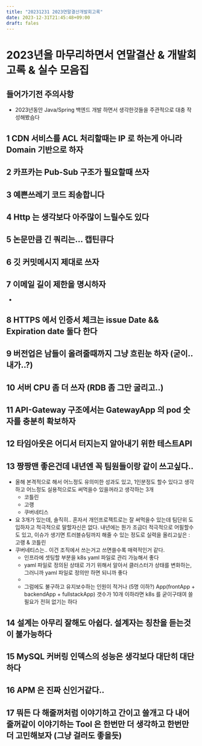 ```yaml
---
title: "20231231 2023연말결산개발회고록"
date: 2023-12-31T21:45:48+09:00
draft: fales
---
```


# 2023년을 마무리하면서 연말결산 & 개발회고록 & 실수 모음집

## 들어가기전 주의사항
- 2023년동안 Java/Spring 백엔드 개발 하면서 생각한것들을 주관적으로 대충 작성해봤슴다




## 1 CDN 서비스를 ACL 처리할때는 IP 로 하는게 아니라 Domain 기반으로 하자

## 2 카프카는 Pub-Sub 구조가 필요할때 쓰자


## 3 예쁜쓰레기 코드 죄송합니다

## 4 Http 는 생각보다 아주많이 느릴수도 있다


## 5 논문만큼 긴 쿼리는... 캡틴큐다


## 6 깃 커밋메시지 제대로 쓰자

## 7 이메일 길이 제한을 명시하자
-

## 8 HTTPS 에서 인증서 체크는 issue Date && Expiration date 둘다 한다



## 9 버전업은 남들이 올려줄때까지 그냥 흐린눈 하자 (굳이.. 내가..?)

## 10 서버 CPU 좀 더 쓰자 (RDB 좀 그만 굴리고..)

## 11 API-Gateway 구조에서는 GatewayApp 의 pod 숫자를 충분히 확보하자

## 12 타임아웃은 어디서 터지는지 알아내기 위한 테스트API

## 13 짱짱맨 좋은건데 내년엔 꼭 팀원들이랑 같이 쓰고싶다..
- 올해 본격적으로 해서 어느정도 유의미한 성과도 있고, 1인분정도 할수 있다고 생각하고 어느정도 실용적으로도 써먹을수 있을꺼라고 생각하는 3개
  - 코틀린
  - 고랭
  - 쿠버네티스
- 요 3개가 있는데, 솔직히.. 혼자서 개인프로젝트로는 잘 써먹을수 있는데 팀단위 도입하자고 적극적으로 말할자신은 없다. 내년에는 뭔가 조금더 적극적으로 어필할수도 있고, 이슈가 생기면 트러블슈팅까지 해줄 수 있는 정도로 실력을 올리고싶은 : 고랭 & 코틀린
- 쿠버네티스는.. 이건 조직에서 쓰는거고 쓰면쓸수록 매력적인거 같다.
  - 인프라에 셋팅할 부분을 k8s yaml 파일로 관리 가능해서 좋다
  - yaml 파일로 정의된 상태로 가기 위해서 알아서 클러스터가 상태를 변화하는, 그러니까 yaml 파일로 정의만 하면 되니까 좋다
  - 
  - 그럼에도 불구하고 유지보수하는 인원이 적거나 (5명 이하?) App(frontApp + backendApp + fullstackApp) 갯수가 10개 이하라면 k8s 를 굳이구태여 쓸 필요가 전혀 없기는 하다

## 14 설계는 아무리 잘해도 아쉽다. 설계자는 칭찬을 듣는것이 불가능하다



## 15 MySQL 커버링 인덱스의 성능은 생각보다 대단히 대단하다

## 16 APM 은 진짜 신인거같다..

## 17 뭐든 다 해줄꺼처럼 이야기하고 간이고 쓸개고 다 내어줄꺼같이 이야기하는 Tool 은 한번만 더 생각하고 한번만 더 고민해보자 (그냥 걸러도 좋을듯)

